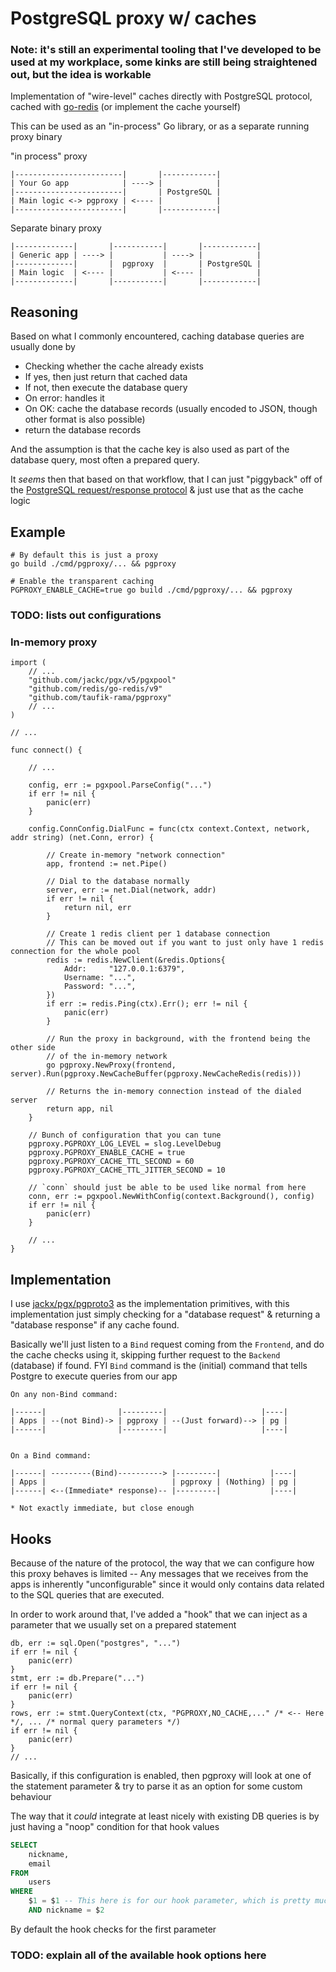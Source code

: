 # PostgreSQL proxy w/ caches

### Note: it's still an experimental tooling that I've developed to be used at my workplace, some kinks are still being straightened out, but the idea is workable

Implementation of "wire-level" caches directly with PostgreSQL protocol, cached with [go-redis](https://github.com/redis/go-redis) (or implement the cache yourself)

This can be used as an "in-process" Go library, or as a separate running proxy binary


"in process" proxy
```
|------------------------|       |------------|
| Your Go app            | ----> |            |
|------------------------|       | PostgreSQL |
| Main logic <-> pgproxy | <---- |            |
|------------------------|       |------------|
```

Separate binary proxy
```
|-------------|       |-----------|       |------------|
| Generic app | ----> |           | ----> |            |
|-------------|       |  pgproxy  |       | PostgreSQL |
| Main logic  | <---- |           | <---- |            |
|-------------|       |-----------|       |------------|
```

## Reasoning

Based on what I commonly encountered, caching database queries are usually done by
- Checking whether the cache already exists
- If yes, then just return that cached data
- If not, then execute the database query
- On error: handles it
- On OK: cache the database records (usually encoded to JSON, though other format is also possible)
- return the database records

And the assumption is that the cache key is also used as part of the database query, most often a prepared query.

It _seems_ then that based on that workflow, that I can just "piggyback" off of the [PostgreSQL request/response protocol](https://www.postgresql.org/docs/current/protocol-flow.html) & just use that as the cache logic

## Example

```shell
# By default this is just a proxy
go build ./cmd/pgproxy/... && pgproxy
```

```shell
# Enable the transparent caching
PGPROXY_ENABLE_CACHE=true go build ./cmd/pgproxy/... && pgproxy
```

### TODO: lists out configurations

### In-memory proxy

```golang
import (
    // ...
	"github.com/jackc/pgx/v5/pgxpool"
	"github.com/redis/go-redis/v9"
	"github.com/taufik-rama/pgproxy"
    // ...
)

// ...

func connect() {

    // ...
    
    config, err := pgxpool.ParseConfig("...")
    if err != nil {
        panic(err)
    }

    config.ConnConfig.DialFunc = func(ctx context.Context, network, addr string) (net.Conn, error) {

        // Create in-memory "network connection"
        app, frontend := net.Pipe()

        // Dial to the database normally
        server, err := net.Dial(network, addr)
        if err != nil {
            return nil, err
        }

        // Create 1 redis client per 1 database connection
        // This can be moved out if you want to just only have 1 redis connection for the whole pool
        redis := redis.NewClient(&redis.Options{
            Addr:     "127.0.0.1:6379",
            Username: "...",
            Password: "...",
        })
        if err := redis.Ping(ctx).Err(); err != nil {
            panic(err)
        }

        // Run the proxy in background, with the frontend being the other side
        // of the in-memory network
        go pgproxy.NewProxy(frontend, server).Run(pgproxy.NewCacheBuffer(pgproxy.NewCacheRedis(redis)))

        // Returns the in-memory connection instead of the dialed server
        return app, nil
    }

    // Bunch of configuration that you can tune
    pgproxy.PGPROXY_LOG_LEVEL = slog.LevelDebug
    pgproxy.PGPROXY_ENABLE_CACHE = true
    pgproxy.PGPROXY_CACHE_TTL_SECOND = 60
    pgproxy.PGPROXY_CACHE_TTL_JITTER_SECOND = 10

    // `conn` should just be able to be used like normal from here
    conn, err := pgxpool.NewWithConfig(context.Background(), config)
    if err != nil {
        panic(err)
    }

    // ...
}

```

## Implementation

I use [jackx/pgx/pgproto3](https://github.com/jackc/pgproto3) as the implementation primitives, with this implementation just simply checking for a "database request" & returning a "database response" if any cache found.

Basically we'll just listen to a `Bind` request coming from the `Frontend`, and do the cache checks using it, skipping further request to the `Backend` (database) if found. FYI `Bind` command is the (initial) command
that tells Postgre to execute queries from our app

```
On any non-Bind command:

|------|                |---------|                     |----|
| Apps | --(not Bind)-> | pgproxy | --(Just forward)--> | pg |
|------|                |---------|                     |----|


On a Bind command:

|------| ---------(Bind)----------> |---------|           |----|
| Apps |                            | pgproxy | (Nothing) | pg |
|------| <--(Immediate* response)-- |---------|           |----|

* Not exactly immediate, but close enough
```

## Hooks

Because of the nature of the protocol, the way that we can configure how this proxy behaves is limited -- Any messages that we receives from the apps is inherently "unconfigurable" since it would only contains
data related to the SQL queries that are executed.

In order to work around that, I've added a "hook" that we can inject as a parameter that we usually set on a prepared statement

```golang
db, err := sql.Open("postgres", "...")
if err != nil {
    panic(err)
}
stmt, err := db.Prepare("...")
if err != nil {
    panic(err)
}
rows, err := stmt.QueryContext(ctx, "PGPROXY,NO_CACHE,..." /* <-- Here */, ... /* normal query parameters */)
if err != nil {
    panic(err)
}
// ...
```

Basically, if this configuration is enabled, then pgproxy will look at one of the statement parameter & try to parse it as an option for some custom behaviour

The way that it _could_ integrate at least nicely with existing DB queries is by just having a "noop" condition for that hook values

```sql
SELECT
    nickname,
    email
FROM
    users
WHERE
    $1 = $1 -- This here is for our hook parameter, which is pretty much will always be TRUE
    AND nickname = $2
```

By default the hook checks for the first parameter

### TODO: explain all of the available hook options here

